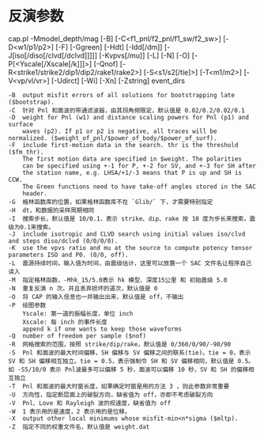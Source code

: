 # 反演参数

cap.pl -Mmodel_depth/mag [-B] [-C<f1_pnl/f2_pnl/f1_sw/f2_sw>] [-D<w1/p1/p2>] [-F<thr>] [-Ggreen] [-Hdt] [-Idd[/dm]] [-J[iso[/diso[/clvd[/dclvd]]]]] [-Kvpvs[/mu]] [-L<tau>] [-N<n>] [-O] [-P[<Yscale[/Xscale[/k]]]>] [-Qnof] [-R<strike1/strike2/dip1/dip2/rake1/rake2>] [-S<s1/s2[/tie]>] [-T<m1/m2>] [-V<vp/vl/vr>] [-Udirct] [-Wi] [-Xn] [-Zstring] event_dirs

    -B  output misfit errors of all solutions for bootstrapping late ($bootstrap).
    -C  针对 Pnl 和面波的带通滤波器，由其拐角频限定，默认值是 0.02/0.2/0.02/0.1
    -D  weight for Pnl (w1) and distance scaling powers for Pnl (p1) and surface
        waves (p2). If p1 or p2 is negative, all traces will be normalized. ($weight_of_pnl/$power_of_body/$power_of_surf).
    -F  include first-motion data in the search. thr is the threshold ($fm_thr).
        The first motion data are specified in $weight. The polarities
        can be specified using +-1 for P, +-2 for SV, and +-3 for SH after
        the station name, e.g. LHSA/+1/-3 means that P is up and SH is CCW.
        The Green functions need to have take-off angles stored in the SAC
        header.
    -G  格林函数库的位置，如果格林函数库不在 `Glib/` 下，才需要特别指定
    -H  dt，和数据的采样周期相同
    -I  搜索步长，默认值是 10/0.1，表示 strike、dip、rake 按 10 度为步长来搜索，震级为0.1来搜索。
    -J  include isotropic and CLVD search using initial values iso/clvd and steps diso/dclvd (0/0/0/0).
    -K  use the vpvs ratio and mu at the source to compute potency tensor parameters ISO and P0. (0/0, off).
    -L  震源持续时间，输入值为时间，由震级估计，这里可以放置一个 SAC 文件名让程序自己读入
    -M  指定格林函数，-Mhk_15/5.0表示 hk 模型、深度15公里 和 初始震级 5.0
    -N  重复反演 n 次，并且丢弃损坏的道次，默认值是 0
    -O  将 CAP 的输入信息也一并输出出来，默认值是 off，不输出
    -P  绘图参数
        Yscale: 第一道的振幅长度，单位 inch
        Xscale: 每 inch 的事件长度
        append k if one wants to keep those waveforms
    -Q  number of freedom per sample ($nof)
    -R  网格搜索的范围，按照 strike/dip/rake，默认值是 0/360/0/90/-90/90
    -S  Pnl 和面波的最大时间偏移，SH 偏移与 SV 偏移之间的联系(tie)。tie = 0，表示 SV 和 SH 偏移相互独立。tie = 0.5，表示强制令 SH 和 SV 偏移相同，默认值是 0.5。如 -S5/10/0 表示 Pnl波最多可以偏移 5 秒，面波可以偏移 10 秒，SV 和 SH 的偏移相互独立
    -T  Pnl 和面波的最大时窗长度，如果确定时窗是用的方法 3 ，则此参数非常重要
    -U  方向性，指定断层面上的破裂方向，缺省值为 off，亦即不考虑破裂方向
    -V  Pnl、Love 和 Rayleigh 波的视速度，缺省值为 off
    -W  1 表示用的是速度，2 表示用的是位移。
    -X  output other local minimums whose misfit-min<n*sigma ($mltp).
    -Z  指定不同的权重文件名，默认值是 weight.dat